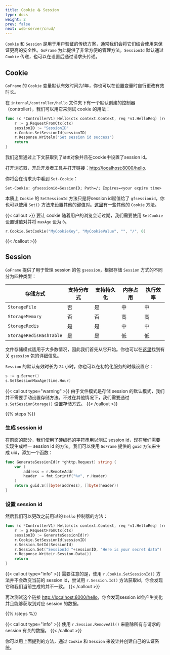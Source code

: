 ```yaml
---
title: Cookie 与 Session
type: docs
weight: 2
prev: false
next: web-server/crud/
---
```


`Cookie` 和 `Session` 是用于用户验证的传统方案，通常我们会将它们结合使用来保证更高的安全性。`GoFrame` 为此提供了非常方便的管理方法。`SessionId` 默认通过 `Cookie` 传递，也可以在设置后通过请求头传递。

## Cookie

`GoFrame` 的 `Cookie` 变量默认有效时间为1年，你也可以在设置变量时自行更改有效时长。


在 `internal/controller/hello` 文件夹下有一个默认创建的控制器（controller），我们可以用它来测试 cookie 的用法：

```go {filename="internal/controller/hello/hello_v1_hello.go"}
func (c *ControllerV1) Hello(ctx context.Context, req *v1.HelloReq) (res *v1.HelloRes, err error) {
	r := g.RequestFromCtx(ctx)
	sessionID := "SessionID"
	r.Cookie.SetSessionId(sessionID)
	r.Response.Writeln("Set session id success")
	return
}
```

我们这里通过上下文获取到了`请求`对象并且在cookie中设置了session id。

打开浏览器，开启开发者工具并打开链接：[http://localhost:8000/hello](http://localhost:8000/hello).

你将会在请求头中看到 `Set-Cookie`：

```
Set-Cookie: gfsessionid=SessionID; Path=/; Expires=<your expire time>
```

本质上 `Cookie` 的 `SetSessionId` 方法只是将session id赋值给了 `gfsessionid`，你也可以使用 `Set()` 方法来设置其他的键值对。[这里](https://pkg.go.dev/github.com/gogf/gf/v2/net/ghttp#Cookie)有一些其他的 `Cookie` 方法。

{{< callout >}}
要让 cookie 随着用户的浏览会话过期，我们需要使用 `SetCookie` 设置键值对并将 `maxAge` 设为 `0`。
```go
r.Cookie.SetCookie("MyCookieKey", "MyCookieValue", "", "/", 0)
```
{{< /callout >}}

## Session

`GoFrame` 提供了用于管理 session 的包 `gsession`，根据存储 `Session` 方式的不同分为四种类型：

| 存储方式 | 支持分布式 | 支持持久化 | 内存占用 | 执行效率 |
| --- | --- | --- | --- | --- |
| `StorageFile` | 否 | 是 | 中 | 中 |
| `StorageMemory` | 否 | 否 | 高 | 高 |
| `StorageRedis` | 是 | 是 | 中 | 中 |
| `StorageRedisHashTable` | 是 | 是 | 低 | 低 |

文件存储模式适用于大多数情况，因此我们首先从它开始。你也可以在[这里](https://pkg.go.dev/github.com/gogf/gf/v2/os/gsession)找到有关 `gsession` 包的详细信息。

`Session` 的默认有效时长为 `24` 小时，你也可以在初始化服务的时候设置它：
```go
s := g.Server()
s.SetSessionMaxAge(time.Hour)
```

{{< callout type="warning" >}}
由于文件模式是存储 session 的默认模式，我们并不需要手动设置存储方法。不过在其他情况下，我们需要通过 `s.SetSessionStorage()` 设置存储方式。
{{< /callout >}}

{{% steps %}}

### 生成 session id

在前面的部分，我们使用了硬编码的字符串用以测试 session id，现在我们需要实现生成唯一 session id 的方法。我们可以使用 `GoFrame` 提供的 `guid` 方法来生成 uid，添加一个函数：

```go
func GenerateSessionId(r *ghttp.Request) string {
	var (
		address = r.RemoteAddr
		header  = fmt.Sprintf("%v", r.Header)
	)
	return guid.S([]byte(address), []byte(header))
}
```

### 设置 session id

然后我们可以更改之前用过的 `hello` 控制器的方法：

```go
func (c *ControllerV1) Hello(ctx context.Context, req *v1.HelloReq) (res *v1.HelloRes, err error) {
	r := g.RequestFromCtx(ctx)
	sessionID := GenerateSessionId(r)
	r.Cookie.SetSessionId(sessionID)
	r.Session.SetId(SessionId)
	r.Session.Set("SessionId "+sessionID, "Here is your secret data")
	r.Response.Write(r.Session.Data())
	return
}
```

{{< callout type="info" >}}
需要注意的是，使用 `r.Cookie.SetSessionId()` 方法并不会改变当前的 session id，尝试用 `r.Session.Id()` 方法获取id，你会发现它和我们当前生成的并不一致。
{{< /callout >}}

再次测试这个链接 [http://localhost:8000/hello](http://localhost:8000/hello)，你会发现session id会产生变化并且能够获取到对应 session 的数据。

{{% /steps %}}

{{< callout type="info" >}}
使用 `r.Session.RemoveAll()` 来删除所有与请求的 session 有关的数据。
{{< /callout >}}

你可以用上面提到的方法，通过 `Cookie` 和 `Session` 来设计并创建自己的认证系统。
